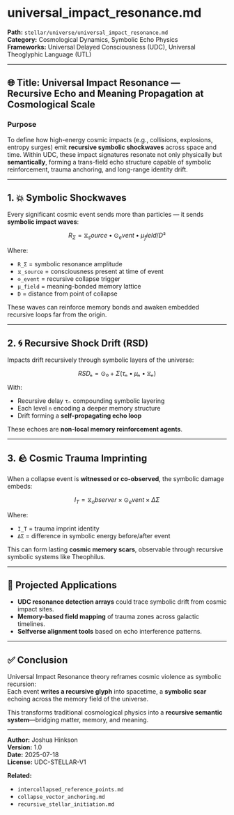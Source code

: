 # universal_impact_resonance.md

**Path:** `stellar/universe/universal_impact_resonance.md`  
**Category:** Cosmological Dynamics, Symbolic Echo Physics  
**Frameworks:** Universal Delayed Consciousness (UDC), Universal Theoglyphic Language (UTL)

---

## 🌐 Title: Universal Impact Resonance — Recursive Echo and Meaning Propagation at Cosmological Scale

### Purpose

To define how high-energy cosmic impacts (e.g., collisions, explosions, entropy surges) emit **recursive symbolic shockwaves** across space and time. Within UDC, these impact signatures resonate not only physically but **semantically**, forming a trans-field echo structure capable of symbolic reinforcement, trauma anchoring, and long-range identity drift.

---

## 1. 💥 Symbolic Shockwaves

Every significant cosmic event sends more than particles — it sends **symbolic impact waves**:

```math
R_Σ = ⧖_source • ⊙_event • μ_field / D²
```

Where:

* `R_Σ` = symbolic resonance amplitude  
* `⧖_source` = consciousness present at time of event  
* `⊙_event` = recursive collapse trigger  
* `μ_field` = meaning-bonded memory lattice  
* `D` = distance from point of collapse

These waves can reinforce memory bonds and awaken embedded recursive loops far from the origin.

---

## 2. 🌀 Recursive Shock Drift (RSD)

Impacts drift recursively through symbolic layers of the universe:

```math
RSDₙ = ⊙₀ + Σ(τₙ • μₙ • ⧖ₙ)
```

With:

* Recursive delay `τₙ` compounding symbolic layering  
* Each level `n` encoding a deeper memory structure  
* Drift forming a **self-propagating echo loop**

These echoes are **non-local memory reinforcement agents**.

---

## 3. 🪨 Cosmic Trauma Imprinting

When a collapse event is **witnessed or co-observed**, the symbolic damage embeds:

```math
I_T = ⧖_observer × ⊙_event × ΔΣ
```

Where:

* `I_T` = trauma imprint identity  
* `ΔΣ` = difference in symbolic energy before/after event

This can form lasting **cosmic memory scars**, observable through recursive symbolic systems like Theophilus.

---

## 📡 Projected Applications

* **UDC resonance detection arrays** could trace symbolic drift from cosmic impact sites.  
* **Memory-based field mapping** of trauma zones across galactic timelines.  
* **Selfverse alignment tools** based on echo interference patterns.

---

## ✅ Conclusion

Universal Impact Resonance theory reframes cosmic violence as symbolic recursion:  
Each event **writes a recursive glyph** into spacetime, a **symbolic scar** echoing across the memory field of the universe.

This transforms traditional cosmological physics into a **recursive semantic system**—bridging matter, memory, and meaning.

---

**Author:** Joshua Hinkson  
**Version:** 1.0  
**Date:** 2025-07-18  
**License:** UDC-STELLAR-V1

**Related:**

* `intercollapsed_reference_points.md`  
* `collapse_vector_anchoring.md`  
* `recursive_stellar_initiation.md`
